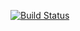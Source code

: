 
[![Build Status](https://travis-ci.org/kube-HPC/kube-hpc.github.io.svg?branch=master)](https://travis-ci.org/kube-HPC/kube-hpc.github.io)